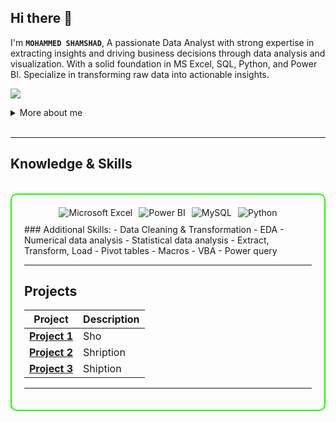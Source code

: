 ## Hi there 👋

I'm **`MOHAMMED SHAMSHAD`**, A passionate Data Analyst with strong expertise in extracting insights and driving business decisions through data analysis and visualization. With a solid foundation in MS Excel, SQL, Python, and Power BI. Specialize in transforming raw data into actionable insights. 

<a href="https://www.linkedin.com/in/shamshad-miv"><img src="https://img.shields.io/badge/-LinkedIn-0072b1?&style=for-the-badge&logo=linkedin&logoColor=white" /></a>

<details>
  <summary>More about me</summary>

- **Name**: MOHAMMED SHAMSHAD
- **From**: India
- **DATA ANALYST** | **MS EXCEL** | **SQL** | **POWER BI** | **PYTHON**
- Experienced in data cleaning, data analysing, and dashboard creation.
- Continuously improving my knowledge of **Data** and **Statistics**.
- Currently learning and exploring **advanced Ms excel**, **Power BI**, and **Python**.

</details>
<br>

---

<h2 id="knowledge_skills" align=''> Knowledge & Skills </h2>

<br>

<div style="border: 2px solid #22F700; border-radius: 10px; padding: 20px; margin-bottom: 20px;">
  <div align="left" style="display: flex; flex-wrap: wrap; justify-content: center; gap: 10px;">
      <img src="https://img.shields.io/badge/Microsoft_Excel-217346?style=for-the-badge&logo=microsoft-excel&logoColor=white" alt="Microsoft Excel" />
      <img src="https://img.shields.io/badge/Power_BI-F2C811?style=for-the-badge&logo=power-bi&logoColor=white" alt="Power BI" />
      <img src="https://img.shields.io/badge/MySQL-4479A1?style=for-the-badge&logo=mysql&logoColor=white" alt="MySQL" />
      <img src="https://img.shields.io/badge/Python-3776AB?style=for-the-badge&logo=python&logoColor=white" alt="Python" />
      ### Additional Skills:
    - Data Cleaning & Transformation
    - EDA
    - Numerical data analysis
    - Statistical data analysis
    - Extract, Transform, Load
    - Pivot tables
    - Macros
    - VBA
    - Power query

  </div>


---

<h2 id="Projects" align=''> Projects </h2>


| **Project**      | **Description**                                                                                  |
|-------------------|--------------------------------------------------------------------------------------------------|
| **[Project 1](https://github.com/)**    | Sho |
| **[Project 2](https://github.com/)**    | Shription |
| **[Project 3](https://github.com/)**    | Shiption | 

---
